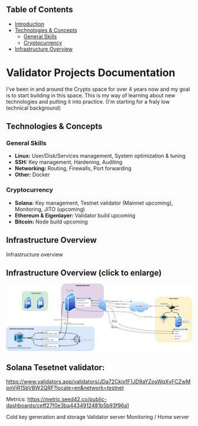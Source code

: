 ## Table of Contents
- [Introduction](#introduction)
- [Technologies & Concepts](#technologies--concepts)
  - [General Skills](#general-skills)
  - [Cryptocurrency](#cryptocurrency)
- [Infrastructure Overview](#infrastructure-overview)


# Validator Projects Documentation

I've been in and around the Crypto space for over 4 years now and my goal is to start building in this space. This is my way of learning about new technologies and putting it into practice. (I'm starting for a fraly low technical background)

## Technologies & Concepts

### General Skills
- **Linux:** User/Disk/Services management, System optimization & tuning
- **SSH:** Key management, Hardening, Auditing
- **Networking:** Routing, Firewalls, Port forwarding
- **Other:** Docker

### Cryptocurrency
- **Solana:** Key management, Testnet validator (Mainnet upcoming), Monitoring, JITO (upcoming)
- **Ethereum & Eigenlayer:** Validator build upcoming
- **Bitcoin:** Node build upcoming

## Infrastructure Overview

Infrastructure overview
## Infrastructure Overview (click to enlarge)

![Validator Architecture](Architecture/docs/Infra-overview.drawio.png)

## Solana Tesetnet validator:
https://www.validators.app/validators/JDa72CkixfF1JD9aYZosWqXyFCZwMpnVjR15bVBW2QRF?locale=en&network=testnet

Metrics: https://metric.seed42.co/public-dashboards/ceff27f0e3ba4434912481b5b93f96a1

Cold key generation and storage
Validator server
Monitoring / Home server 



